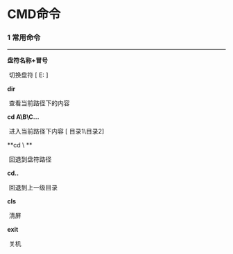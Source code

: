 # CMD命令

### 1 常用命令 

---

**盘符名称+冒号**

​	切换盘符 [ E: ]

**dir**

​	查看当前路径下的内容

**cd A\B\C\...**

​	进入当前路径下内容 [ 目录1\目录2]

**cd \   **

​	回退到盘符路径

**cd..**

​	回退到上一级目录

**cls**

​	清屏

**exit**

​	关机
